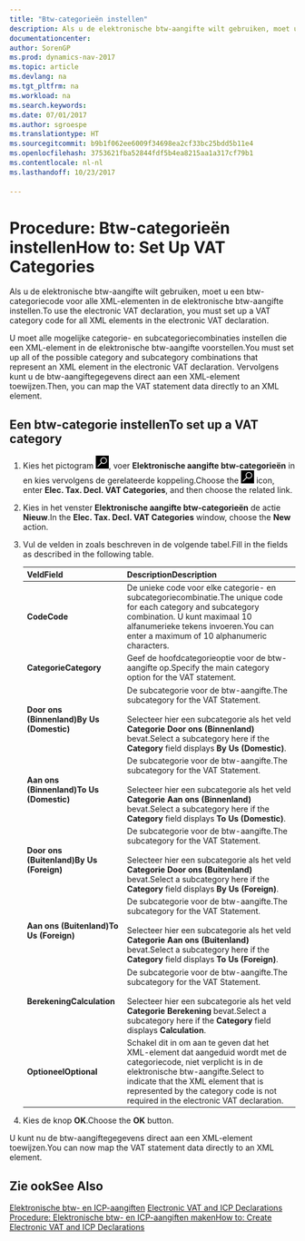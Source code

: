 ```yaml
---
title: "Btw-categorieën instellen"
description: Als u de elektronische btw-aangifte wilt gebruiken, moet u een btw-categoriecode voor alle XML-elementen in de elektronische btw-aangifte instellen.
documentationcenter: 
author: SorenGP
ms.prod: dynamics-nav-2017
ms.topic: article
ms.devlang: na
ms.tgt_pltfrm: na
ms.workload: na
ms.search.keywords: 
ms.date: 07/01/2017
ms.author: sgroespe
ms.translationtype: HT
ms.sourcegitcommit: b9b1f062ee6009f34698ea2cf33bc25bdd5b11e4
ms.openlocfilehash: 3753621fba52844fdf5b4ea8215aa1a317cf79b1
ms.contentlocale: nl-nl
ms.lasthandoff: 10/23/2017

---
```

# <a name="how-to-set-up-vat-categories"></a><span data-ttu-id="63847-103">Procedure: Btw-categorieën instellen</span><span class="sxs-lookup"><span data-stu-id="63847-103">How to: Set Up VAT Categories</span></span>
<span data-ttu-id="63847-104">Als u de elektronische btw-aangifte wilt gebruiken, moet u een btw-categoriecode voor alle XML-elementen in de elektronische btw-aangifte instellen.</span><span class="sxs-lookup"><span data-stu-id="63847-104">To use the electronic VAT declaration, you must set up a VAT category code for all XML elements in the electronic VAT declaration.</span></span>  

<span data-ttu-id="63847-105">U moet alle mogelijke categorie- en subcategoriecombinaties instellen die een XML-element in de elektronische btw-aangifte voorstellen.</span><span class="sxs-lookup"><span data-stu-id="63847-105">You must set up all of the possible category and subcategory combinations that represent an XML element in the electronic VAT declaration.</span></span> <span data-ttu-id="63847-106">Vervolgens kunt u de btw-aangiftegegevens direct aan een XML-element toewijzen.</span><span class="sxs-lookup"><span data-stu-id="63847-106">Then, you can map the VAT statement data directly to an XML element.</span></span>  

## <a name="to-set-up-a-vat-category"></a><span data-ttu-id="63847-107">Een btw-categorie instellen</span><span class="sxs-lookup"><span data-stu-id="63847-107">To set up a VAT category</span></span>  

1.  <span data-ttu-id="63847-108">Kies het pictogram ![Zoeken naar pagina of rapport](../../media/ui-search/search_small.png "pictogram Zoeken naar pagina of rapport"), voer **Elektronische aangifte btw-categorieën** in en kies vervolgens de gerelateerde koppeling.</span><span class="sxs-lookup"><span data-stu-id="63847-108">Choose the ![Search for Page or Report](../../media/ui-search/search_small.png "Search for Page or Report icon") icon, enter **Elec. Tax. Decl. VAT Categories**, and then choose the related link.</span></span>  
2.  <span data-ttu-id="63847-109">Kies in het venster **Elektronische aangifte btw-categorieën** de actie **Nieuw**.</span><span class="sxs-lookup"><span data-stu-id="63847-109">In the **Elec. Tax. Decl. VAT Categories** window, choose the **New** action.</span></span>  
3.  <span data-ttu-id="63847-110">Vul de velden in zoals beschreven in de volgende tabel.</span><span class="sxs-lookup"><span data-stu-id="63847-110">Fill in the fields as described in the following table.</span></span>  

    |<span data-ttu-id="63847-111">Veld</span><span class="sxs-lookup"><span data-stu-id="63847-111">Field</span></span>|<span data-ttu-id="63847-112">Description</span><span class="sxs-lookup"><span data-stu-id="63847-112">Description</span></span>|  
    |---------------------------------|---------------------------------------|  
    |<span data-ttu-id="63847-113">**Code**</span><span class="sxs-lookup"><span data-stu-id="63847-113">**Code**</span></span>|<span data-ttu-id="63847-114">De unieke code voor elke categorie- en subcategoriecombinatie.</span><span class="sxs-lookup"><span data-stu-id="63847-114">The unique code for each category and subcategory combination.</span></span> <span data-ttu-id="63847-115">U kunt maximaal 10 alfanumerieke tekens invoeren.</span><span class="sxs-lookup"><span data-stu-id="63847-115">You can enter a maximum of 10 alphanumeric characters.</span></span>|  
    |<span data-ttu-id="63847-116">**Categorie**</span><span class="sxs-lookup"><span data-stu-id="63847-116">**Category**</span></span>|<span data-ttu-id="63847-117">Geef de hoofdcategorieoptie voor de btw-aangifte op.</span><span class="sxs-lookup"><span data-stu-id="63847-117">Specify the main category option for the VAT statement.</span></span>|  
    |<span data-ttu-id="63847-118">**Door ons (Binnenland)**</span><span class="sxs-lookup"><span data-stu-id="63847-118">**By Us (Domestic)**</span></span>|<span data-ttu-id="63847-119">De subcategorie voor de btw-aangifte.</span><span class="sxs-lookup"><span data-stu-id="63847-119">The subcategory for the VAT Statement.</span></span><br /><br /> <span data-ttu-id="63847-120">Selecteer hier een subcategorie als het veld **Categorie** **Door ons (Binnenland)** bevat.</span><span class="sxs-lookup"><span data-stu-id="63847-120">Select a subcategory here if the **Category** field displays **By Us (Domestic)**.</span></span>|  
    |<span data-ttu-id="63847-121">**Aan ons (Binnenland)**</span><span class="sxs-lookup"><span data-stu-id="63847-121">**To Us (Domestic)**</span></span>|<span data-ttu-id="63847-122">De subcategorie voor de btw-aangifte.</span><span class="sxs-lookup"><span data-stu-id="63847-122">The subcategory for the VAT Statement.</span></span><br /><br /> <span data-ttu-id="63847-123">Selecteer hier een subcategorie als het veld **Categorie** **Aan ons (Binnenland)** bevat.</span><span class="sxs-lookup"><span data-stu-id="63847-123">Select a subcategory here if the **Category** field displays **To Us (Domestic)**.</span></span>|  
    |<span data-ttu-id="63847-124">**Door ons (Buitenland)**</span><span class="sxs-lookup"><span data-stu-id="63847-124">**By Us (Foreign)**</span></span>|<span data-ttu-id="63847-125">De subcategorie voor de btw-aangifte.</span><span class="sxs-lookup"><span data-stu-id="63847-125">The subcategory for the VAT Statement.</span></span><br /><br /> <span data-ttu-id="63847-126">Selecteer hier een subcategorie als het veld **Categorie** **Door ons (Buitenland)** bevat.</span><span class="sxs-lookup"><span data-stu-id="63847-126">Select a subcategory here if the **Category** field displays **By Us (Foreign)**.</span></span>|  
    |<span data-ttu-id="63847-127">**Aan ons (Buitenland)**</span><span class="sxs-lookup"><span data-stu-id="63847-127">**To Us (Foreign)**</span></span>|<span data-ttu-id="63847-128">De subcategorie voor de btw-aangifte.</span><span class="sxs-lookup"><span data-stu-id="63847-128">The subcategory for the VAT Statement.</span></span><br /><br /> <span data-ttu-id="63847-129">Selecteer hier een subcategorie als het veld **Categorie** **Aan ons (Buitenland)** bevat.</span><span class="sxs-lookup"><span data-stu-id="63847-129">Select a subcategory here if the **Category** field displays **To Us (Foreign)**.</span></span>|  
    |<span data-ttu-id="63847-130">**Berekening**</span><span class="sxs-lookup"><span data-stu-id="63847-130">**Calculation**</span></span>|<span data-ttu-id="63847-131">De subcategorie voor de btw-aangifte.</span><span class="sxs-lookup"><span data-stu-id="63847-131">The subcategory for the VAT Statement.</span></span><br /><br /> <span data-ttu-id="63847-132">Selecteer hier een subcategorie als het veld **Categorie** **Berekening** bevat.</span><span class="sxs-lookup"><span data-stu-id="63847-132">Select a subcategory here if the **Category** field displays **Calculation**.</span></span>|  
    |<span data-ttu-id="63847-133">**Optioneel**</span><span class="sxs-lookup"><span data-stu-id="63847-133">**Optional**</span></span>|<span data-ttu-id="63847-134">Schakel dit in om aan te geven dat het XML-element dat aangeduid wordt met de categoriecode, niet verplicht is in de elektronische btw-aangifte.</span><span class="sxs-lookup"><span data-stu-id="63847-134">Select to indicate that the XML element that is represented by the category code is not required in the electronic VAT declaration.</span></span>|  

4.  <span data-ttu-id="63847-135">Kies de knop **OK**.</span><span class="sxs-lookup"><span data-stu-id="63847-135">Choose the **OK** button.</span></span>  

<span data-ttu-id="63847-136">U kunt nu de btw-aangiftegegevens direct aan een XML-element toewijzen.</span><span class="sxs-lookup"><span data-stu-id="63847-136">You can now map the VAT statement data directly to an XML element.</span></span>  

## <a name="see-also"></a><span data-ttu-id="63847-137">Zie ook</span><span class="sxs-lookup"><span data-stu-id="63847-137">See Also</span></span>  
 <span data-ttu-id="63847-138">[Elektronische btw- en ICP-aangiften](electronic-vat-and-icp-declarations.md) </span><span class="sxs-lookup"><span data-stu-id="63847-138">[Electronic VAT and ICP Declarations](electronic-vat-and-icp-declarations.md) </span></span>  
 [<span data-ttu-id="63847-139">Procedure: Elektronische btw- en ICP-aangiften maken</span><span class="sxs-lookup"><span data-stu-id="63847-139">How to: Create Electronic VAT and ICP Declarations</span></span>](how-to-create-electronic-vat-and-icp-declarations.md)


